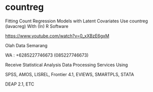 # countreg
Fitting Count Regression Models with Latent Covariates Use countreg (lavacreg) With (In) R Software

https://www.youtube.com/watch?v=0_xXBzE6gxM

Olah Data Semarang

WA : +6285227746673 (085227746673)

Receive Statistical Analysis Data Processing Services Using

SPSS, AMOS, LISREL, Frontier 4.1, EVIEWS, SMARTPLS, STATA

DEAP 2.1, ETC
